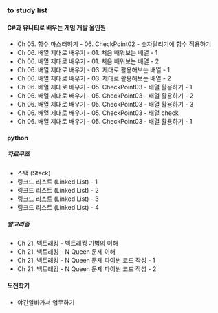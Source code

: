 ### to study list
#### C#과 유니티로 배우는 게임 개발 올인원
- Ch 05. 함수 마스터하기 - 06. CheckPoint02 - 숫자달리기에 함수 적용하기
- Ch 06. 배열 제대로 배우기 - 01. 처음 배워보는 배열 - 1
- Ch 06. 배열 제대로 배우기 - 01. 처음 배워보는 배열 - 2
- Ch 06. 배열 제대로 배우기 - 03. 제대로 활용해보는 배열 - 1
- Ch 06. 배열 제대로 배우기 - 03. 제대로 활용해보는 배열 - 2
- Ch 06. 배열 제대로 배우기 - 05. CheckPoint03 - 배열 활용하기 - 1
- Ch 06. 배열 제대로 배우기 - 05. CheckPoint03 - 배열 활용하기 - 2
- Ch 06. 배열 제대로 배우기 - 05. CheckPoint03 - 배열 활용하기 - 3
- Ch 06. 배열 제대로 배우기 - 05. CheckPoint03 - 배열 check
- Ch 06. 배열 제대로 배우기 - 05. CheckPoint03 - 배열 활용하기 - 1


#### python
##### 자료구조
- 스택 (Stack)
- 링크드 리스트 (Linked List) - 1
- 링크드 리스트 (Linked List) - 2
- 링크드 리스트 (Linked List) - 3
- 링크드 리스트 (Linked List) - 4
##### 알고리즘
- Ch 21. 백트래킹 - 백트래킹 기법의 이해
- Ch 21. 백트래킹 - N Queen 문제 이해
- Ch 21. 백트래킹 - N Queen 문제 파이썬 코드 작성 - 1
- Ch 21. 백트래킹 - N Queen 문제 파이썬 코드 작성 - 2


#### 도전학기 
- 야간알바가서 업무하기










